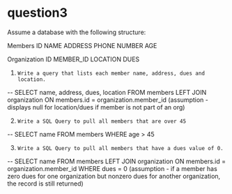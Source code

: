 # question3

Assume a database with the following structure:

Members
ID
NAME 
ADDRESS
PHONE NUMBER
AGE

Organization
ID
MEMBER_ID
LOCATION
DUES
 
1.     Write a query that lists each member name, address, dues and location.

--  SELECT name, address, dues, location FROM members LEFT JOIN organization ON members.id = organization.member_id
  (assumption - displays null for location/dues if member is not part of an org)
  
2.     Write a SQL Query to pull all members that are over 45

-- SELECT name FROM members WHERE age > 45       

3.     Write a SQL Query to pull all members that have a dues value of 0.

-- SELECT name FROM members LEFT JOIN organization ON members.id = organization.member_id WHERE dues = 0
  (assumption - if a member has zero dues for one organization but nonzero dues for another organization, the record is still returned)
